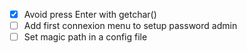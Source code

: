 - [x] Avoid press Enter with getchar()
- [ ] Add first connexion menu to setup password admin
- [ ] Set magic path in a config file 